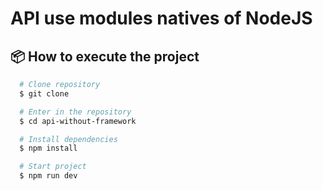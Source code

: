 ﻿# API use modules natives of NodeJS

## 📦 How to execute the project

```bash
  # Clone repository
  $ git clone

  # Enter in the repository
  $ cd api-without-framework

  # Install dependencies
  $ npm install

  # Start project
  $ npm run dev
```
